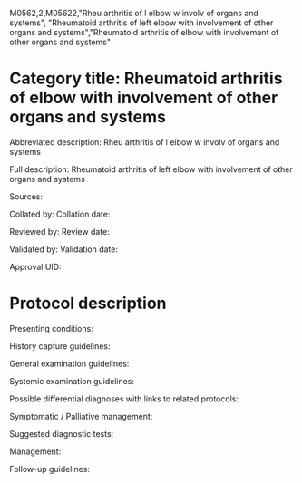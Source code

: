 M0562,2,M05622,"Rheu arthritis of l elbow w involv of organs and systems", "Rheumatoid arthritis of left elbow with involvement of other organs and systems","Rheumatoid arthritis of elbow with involvement of other organs and systems"
# Category title: Rheumatoid arthritis of elbow with involvement of other organs and systems

Abbreviated description: Rheu arthritis of l elbow w involv of organs and systems

Full description: Rheumatoid arthritis of left elbow with involvement of other organs and systems

Sources:

Collated by:
Collation date:

Reviewed by:
Review date:

Validated by:
Validation date:

Approval UID:

# Protocol description

Presenting conditions:

History capture guidelines:

General examination guidelines:

Systemic examination guidelines:

Possible differential diagnoses with links to related protocols:

Symptomatic / Palliative management:

Suggested diagnostic tests:

Management:

Follow-up guidelines:
